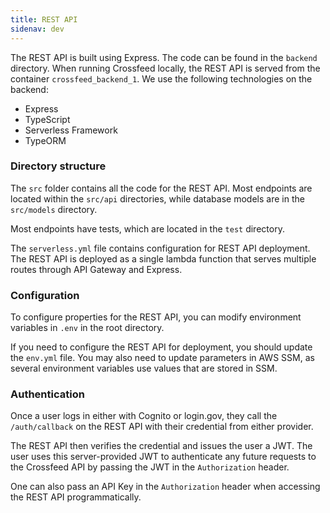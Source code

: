```yaml
---
title: REST API
sidenav: dev
---
```


The REST API is built using Express. The code can be found in the `backend` directory.
When running Crossfeed locally, the REST API is served from the container
`crossfeed_backend_1`. We use the following technologies
on the backend:

- Express
- TypeScript
- Serverless Framework
- TypeORM

### Directory structure

The `src` folder contains all the code for the REST API. Most endpoints are located
within the `src/api` directories, while database models are in the `src/models` directory.

Most endpoints have tests, which are located in the `test` directory.

The `serverless.yml` file contains configuration for REST API deployment. The REST API
is deployed as a single lambda function that serves multiple routes through API Gateway
and Express.

### Configuration

To configure properties for the REST API, you can modify
environment variables in `.env` in the root directory.

If you need to configure the REST API for deployment, you should update the
`env.yml` file. You may also need to update parameters in AWS SSM, as several
environment variables use values that are stored in SSM.

<!-- TODO: document environment variables -->
<!-- Here is a list of all environment variables:

| Name                            | Description                                                               | Sample value                                  |
| ------------------------------- | ------------------------------------------------------------------------- | --------------------------------------------- |
| `REACT_APP_API_URL`             | URL for REST API                                                          | `https://api.staging.crossfeed.cyber.dhs.gov` | -->

### Authentication

Once a user logs in either with Cognito or login.gov, they call the `/auth/callback` on the REST API
with their credential from either provider.

The REST API then verifies the credential and issues the user a JWT. The user uses this server-provided JWT
to authenticate any future requests to the Crossfeed API by passing the JWT in the `Authorization` header.

One can also pass an API Key in the `Authorization` header when accessing the REST API programmatically.
